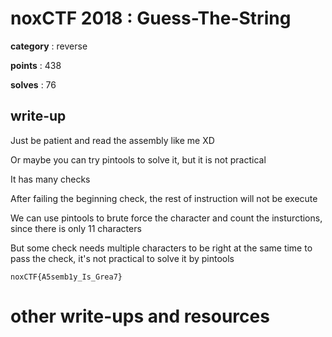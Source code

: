 # noxCTF 2018 : Guess-The-String

**category** : reverse

**points** : 438

**solves** : 76

## write-up

Just be patient and read the assembly like me XD

Or maybe you can try pintools to solve it, but it is not practical

It has many checks

After failing the beginning check, the rest of instruction will not be execute

We can use pintools to brute force the character and count the insturctions, since there is only 11 characters

But some check needs multiple characters to be right at the same time to pass the check, it's not practical to solve it by pintools

`noxCTF{A5semb1y_Is_Grea7}`

# other write-ups and resources

